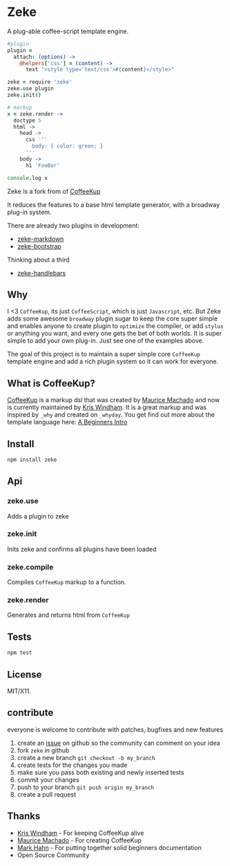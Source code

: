 # Zeke

A plug-able coffee-script template engine.


``` coffeescript
#plugin
plugin = 
  attach: (options) ->
    @helpers['css'] = (content) ->
      text "<style type='text/css'>#{content}</style>"

zeke = require 'zeke'
zeke.use plugin
zeke.init()

# markup
x = zeke.render -> 
  doctype 5
  html ->
    head ->
      css '''
        body: { color: green; }
      '''
    body ->
      h1 'FooBar'

console.log x
```

Zeke is a fork from of [CoffeeKup](https://github.com/mauricemach/coffeekup)

It reduces the features to a base html template generator, with a broadway plug-in system.

There are already two plugins in development:

* [zeke-markdown](https://github.com/twilson63/zeke-markdown)
* [zeke-bootstrap](https://github.com/twilson63/zeke-bootstrap)

Thinking about a third

* [zeke-handlebars](https://github.com/twilson63/zeke-bootstrap)

## Why

I <3 `CoffeeKup`, its just `CoffeeScript`, which is just `Javascript`, etc.  But Zeke adds some awesome `broadway` plugin sugar to keep the core super simple and enables anyone to create plugin to `optimize` the compiler, or add `stylus` or anything you want, and every one gets the bet of both worlds.  It is super simple to add your own plug-in.  Just see one of the examples above.

The goal of this project is to maintain a super simple core `CoffeeKup` template engine and add a rich plugin system so it can work for everyone.

## What is CoffeeKup?

[CoffeeKup](http://coffeekup.org/) is a markup dsl that was created by [Maurice Machado](https://github.com/mauricemach) and now is currently maintained by [Kris Windham](https://github.com/gradus).  It is a great markup and was inspired by `_why` and created on `_whyday`.  You get find out more about the template language here:  [A Beginners Intro](https://github.com/mark-hahn/coffeekup-intro) 

## Install

``` sh
npm install zeke
```
## Api

### zeke.use

Adds a plugin to zeke

### zeke.init

Inits zeke and confirms all plugins have been loaded

### zeke.compile

Compiles `CoffeeKup` markup to a function.

### zeke.render

Generates and returns html from `CoffeeKup`

## Tests

``` sh
npm test
``` 

## License

MIT/X11.

## contribute

everyone is welcome to contribute with patches, bugfixes and new features

1. create an [issue](https://github.com/twilson63/zeke/issues) on github so the community can comment on your idea
2. fork `zeke` in github
3. create a new branch `git checkout -b my_branch`
4. create tests for the changes you made
5. make sure you pass both existing and newly inserted tests
6. commit your changes
7. push to your branch `git push origin my_branch`
8. create a pull request

## Thanks

* [Kris Windham](https://github.com/gradus) - For keeping CoffeeKup alive
* [Maurice Machado](https://github.com/mauricemach) - For creating CoffeeKup
* [Mark Hahn](https://github.com/mark-hahn) - For putting together solid beginners documentation
* Open Source Community 